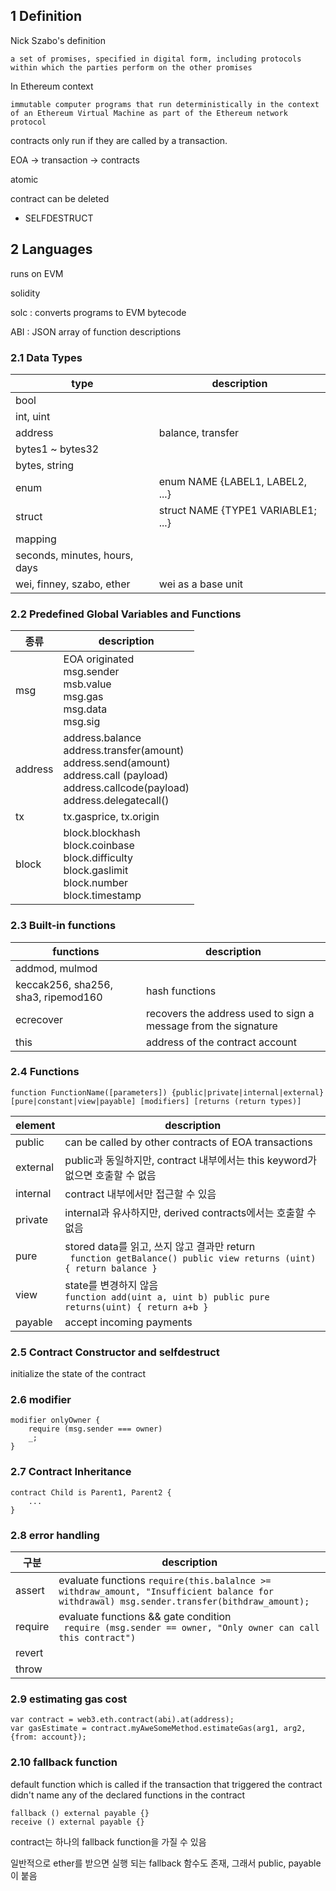 ## 1 Definition

Nick Szabo's definition
```
a set of promises, specified in digital form, including protocols within which the parties perform on the other promises
```

In Ethereum context
```
immutable computer programs that run deterministically in the context of an Ethereum Virtual Machine as part of the Ethereum network protocol
```

contracts only run if they are called by a transaction.

EOA → transaction → contracts

atomic

contract can be deleted
- SELFDESTRUCT

## 2 Languages

runs on EVM

solidity

solc : converts programs to EVM bytecode

ABI : JSON array of function descriptions

### 2.1 Data Types

|type | description |
|---|---|
|bool |  |
|int, uint| |
|address|  balance, transfer |
|bytes1 ~ bytes32|    |
|bytes, string |  |
|enum | enum NAME {LABEL1, LABEL2, ...} |
|struct | struct NAME {TYPE1 VARIABLE1; ...} |
|mapping|   |
|seconds, minutes, hours, days|  |
|wei, finney, szabo, ether |  wei as a base unit |

### 2.2 Predefined Global Variables and Functions

|종류 | description|
|---|---|
|msg | EOA originated <br> msg.sender <br> msb.value <br> msg.gas <br> msg.data <br> msg.sig |
|address | address.balance <br> address.transfer(amount)  <br> address.send(amount)  <br> address.call (payload) <br> address.callcode(payload) <br> address.delegatecall()|
|tx | tx.gasprice, tx.origin |
|block | block.blockhash <br> block.coinbase <br> block.difficulty <br> block.gaslimit  <br> block.number <br>block.timestamp |

### 2.3 Built-in functions

| functions | description |
|---|---|
|addmod, mulmod|  |
|keccak256, sha256, sha3, ripemod160 | hash functions |
|ecrecover | recovers the address used to sign a message from the signature|
|this| address of the contract account |

### 2.4 Functions

~~~
function FunctionName([parameters]) {public|private|internal|external}
[pure|constant|view|payable] [modifiers] [returns (return types)]
~~~

| element | description |
|---|---|
| public | can be called by other contracts of EOA transactions |
| external | public과 동일하지만, contract 내부에서는 this keyword가 없으면 호출할 수 없음|
| internal | contract 내부에서만 접근할 수 있음 |
|  private | internal과 유사하지만, derived contracts에서는 호출할 수 없음 | 
| pure | stored data를 읽고, 쓰지 않고 결과만 return <br> ``` function getBalance() public view returns (uint) { return balance }```|
| view | state를 변경하지 않음 <br> ```function add(uint a, uint b) public pure returns(uint) { return a+b }```|
| payable | accept incoming payments |

### 2.5 Contract Constructor and selfdestruct

initialize the state of the contract

### 2.6 modifier

```
modifier onlyOwner {
    require (msg.sender === owner)
    _;
}
```


### 2.7 Contract Inheritance

```
contract Child is Parent1, Parent2 {
    ...
}
```

### 2.8 error handling

| 구분 | description|
|---|---|
| assert | evaluate functions  ``` require(this.balalnce >= withdraw_amount, "Insufficient balance for withdrawal) msg.sender.transfer(bithdraw_amount); ``` |
|require | evaluate functions && gate condition <br> ``` require (msg.sender == owner, "Only owner can call this contract")```|
| revert | |
| throw  | |

### 2.9 estimating gas cost

```
var contract = web3.eth.contract(abi).at(address);
var gasEstimate = contract.myAweSomeMethod.estimateGas(arg1, arg2, {from: account});
```

### 2.10 fallback function

default function which is called if the transaction that triggered the contract didn't name any of the declared functions in the contract

```
fallback () external payable {}
receive () external payable {}
```

contract는 하나의 fallback function을 가질 수 있음

일반적으로 ether를 받으면 실행 되는 fallback 함수도 존재, 그래서 public, payable 이 붙음

